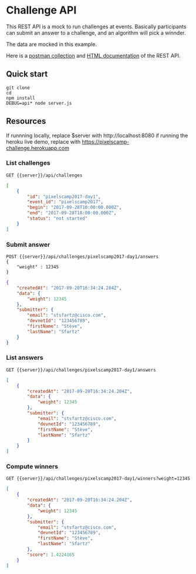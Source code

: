 # Challenge API

This REST API is a mock to run challenges at events.
Basically participants can submit an answer to a challenge,
and an algorithm will pick a winnder.

The data are mocked in this example.

Here is a [postman collection](https://www.getpostman.com/collections/e0e12335f000aec5aa13) and [HTML documentation](https://documenter.getpostman.com/view/30210/cloudy-challenge-pixelscamp-public/6tgV21e#8fa7e9d1-9a9f-3436-0d65-3791d689b4d4) of the REST API.

## Quick start

```shell
git clone
cd 
npm install
DEBUG=api* node server.js
```

## Resources

If runnning locally, replace $server with http://localhost:8080
if running the heroku live demo, replace with https://pixelscamp-challenge.herokuapp.com

### List challenges

```shell
GET {{server}}/api/challenges
```

```json
[
    {
        "id": "pixelscamp2017-day1",
        "event_id": "pixelscamp2017",
        "begin": "2017-09-28T10:00:00.000Z",
        "end": "2017-09-28T18:00:00.000Z",
        "status": "not started"
    }
]
```


### Submit answer

```shell
POST {{server}}/api/challenges/pixelscamp2017-day1/answers
{
	"weight" : 12345
}
```

```json
{
    "createdAt": "2017-09-20T16:34:24.204Z",
    "data": {
        "weight": 12345
    },
    "submitter": {
        "email": "stsfartz@cisco.com",
        "devnetId": "123456789",
        "firstName": "Stève",
        "lastName": "Sfartz"
    }
}
```


### List answers

```shell
GET {{server}}/api/challenges/pixelscamp2017-day1/answers
```

```json
[
    {
        "createdAt": "2017-09-20T16:34:24.204Z",
        "data": {
            "weight": 12345
        },
        "submitter": {
            "email": "stsfartz@cisco.com",
            "devnetId": "123456789",
            "firstName": "Stève",
            "lastName": "Sfartz"
        }
    }
]
```


### Compute winners

```shell
GET {{server}}/api/challenges/pixelscamp2017-day1/winners?weight=12345
```

```json
[
    {
        "createdAt": "2017-09-20T16:34:24.204Z",
        "data": {
            "weight": 12345
        },
        "submitter": {
            "email": "stsfartz@cisco.com",
            "devnetId": "123456789",
            "firstName": "Stève",
            "lastName": "Sfartz"
        },
        "score": 1.4224165
    }
]
```
